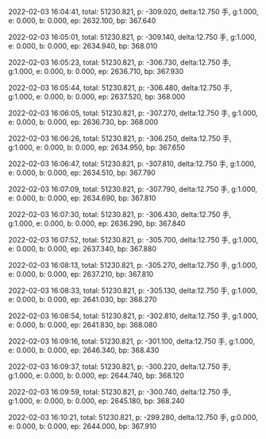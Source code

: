 2022-02-03 16:04:41, total: 51230.821, p: -309.020, delta:12.750 手, g:1.000, e: 0.000, b: 0.000, ep: 2632.100, bp: 367.640

2022-02-03 16:05:01, total: 51230.821, p: -309.140, delta:12.750 手, g:1.000, e: 0.000, b: 0.000, ep: 2634.940, bp: 368.010

2022-02-03 16:05:23, total: 51230.821, p: -306.730, delta:12.750 手, g:1.000, e: 0.000, b: 0.000, ep: 2636.710, bp: 367.930

2022-02-03 16:05:44, total: 51230.821, p: -306.480, delta:12.750 手, g:1.000, e: 0.000, b: 0.000, ep: 2637.520, bp: 368.000

2022-02-03 16:06:05, total: 51230.821, p: -307.270, delta:12.750 手, g:1.000, e: 0.000, b: 0.000, ep: 2636.730, bp: 368.000

2022-02-03 16:06:26, total: 51230.821, p: -306.250, delta:12.750 手, g:1.000, e: 0.000, b: 0.000, ep: 2634.950, bp: 367.650

2022-02-03 16:06:47, total: 51230.821, p: -307.810, delta:12.750 手, g:1.000, e: 0.000, b: 0.000, ep: 2634.510, bp: 367.790

2022-02-03 16:07:09, total: 51230.821, p: -307.790, delta:12.750 手, g:1.000, e: 0.000, b: 0.000, ep: 2634.690, bp: 367.810

2022-02-03 16:07:30, total: 51230.821, p: -306.430, delta:12.750 手, g:1.000, e: 0.000, b: 0.000, ep: 2636.290, bp: 367.840

2022-02-03 16:07:52, total: 51230.821, p: -305.700, delta:12.750 手, g:1.000, e: 0.000, b: 0.000, ep: 2637.340, bp: 367.880

2022-02-03 16:08:13, total: 51230.821, p: -305.270, delta:12.750 手, g:1.000, e: 0.000, b: 0.000, ep: 2637.210, bp: 367.810

2022-02-03 16:08:33, total: 51230.821, p: -305.130, delta:12.750 手, g:1.000, e: 0.000, b: 0.000, ep: 2641.030, bp: 368.270

2022-02-03 16:08:54, total: 51230.821, p: -302.810, delta:12.750 手, g:1.000, e: 0.000, b: 0.000, ep: 2641.830, bp: 368.080

2022-02-03 16:09:16, total: 51230.821, p: -301.100, delta:12.750 手, g:1.000, e: 0.000, b: 0.000, ep: 2646.340, bp: 368.430

2022-02-03 16:09:37, total: 51230.821, p: -300.220, delta:12.750 手, g:1.000, e: 0.000, b: 0.000, ep: 2644.740, bp: 368.120

2022-02-03 16:09:59, total: 51230.821, p: -300.740, delta:12.750 手, g:1.000, e: 0.000, b: 0.000, ep: 2645.180, bp: 368.240

2022-02-03 16:10:21, total: 51230.821, p: -299.280, delta:12.750 手, g:0.000, e: 0.000, b: 0.000, ep: 2644.000, bp: 367.910